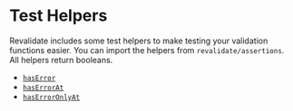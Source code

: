 # Test Helpers

Revalidate includes some test helpers to make testing your validation functions
easier. You can import the helpers from `revalidate/assertions`. All helpers
return booleans.

- [`hasError`](/test-helpers/hasError.md)
- [`hasErrorAt`](/test-helpers/hasErrorAt.md)
- [`hasErrorOnlyAt`](/test-helpers/hasErrorOnlyAt.md)
